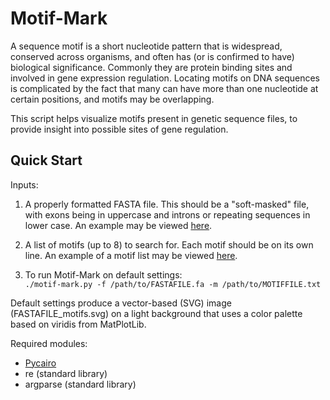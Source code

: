 # Motif-Mark
A sequence motif is a short nucleotide pattern that is widespread, conserved across organisms, and often has (or is confirmed to have) biological significance. Commonly they are protein binding sites and involved in gene expression regulation. Locating motifs on DNA sequences is complicated by the fact that many can have more than one nucleotide at certain positions, and motifs may be overlapping.

This script helps visualize motifs present in genetic sequence files, to provide insight into possible sites of gene regulation.

## Quick Start
Inputs:
1. A properly formatted FASTA file. This should be a "soft-masked" file, with exons being in uppercase and introns or repeating sequences in lower case. An example may be viewed [here](test.fa "Example soft-masked FASTA file").

2. A list of motifs (up to 8) to search for. Each motif should be on its own line. An example of a motif list may be viewed [here](Fig_1_motifs.txt "Example Motif File").

3. To run Motif-Mark on default settings:<br>
`./motif-mark.py -f /path/to/FASTAFILE.fa -m /path/to/MOTIFFILE.txt`

Default settings produce a vector-based (SVG) image (FASTAFILE_motifs.svg) on a light background that uses a color palette based on viridis from MatPlotLib.

Required modules:
* [Pycairo](https://pypi.org/project/pycairo/)
* re (standard library)
* argparse (standard library)

